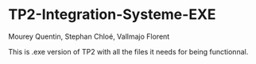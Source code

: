 # TP2-Integration-Systeme-EXE

Mourey Quentin, Stephan Chloé, Vallmajo Florent

This is .exe version of TP2 with all the files it needs for being functionnal.
